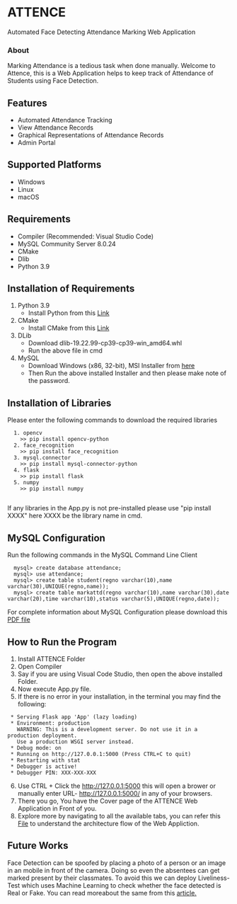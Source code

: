 # ATTENCE
Automated Face Detecting Attendance Marking Web Application

### About
Marking Attendance is a tedious task when done manually. Welcome to Attence, this is a Web Application helps to keep track of Attendance of Students using Face Detection. 

## Features
* Automated Attendance Tracking
* View Attendance Records
* Graphical Representations of Attendance Records
* Admin Portal

## Supported Platforms
* Windows
* Linux
* macOS

## Requirements
* Compiler (Recommended: Visual Studio Code)
* MySQL Community Server 8.0.24
* CMake
* Dlib
* Python 3.9

## Installation of Requirements
1. Python 3.9
   * Install Python from this [Link](https://www.python.org/downloads/release/python-396/)
2. CMake
   * Install CMake from this [Link](https://cmake.org/download/)
3. DLib
   * Download dlib-19.22.99-cp39-cp39-win_amd64.whl
   * Run the above file in cmd
4. MySQL
   * Download Windows (x86, 32-bit), MSI Installer from [here](https://downloads.mysql.com/archives/installer/)
   * Then Run the above installed Installer and then please make note of the password.

## Installation of Libraries
Please enter the following commands to download the required libraries
```
  1. opencv
    >> pip install opencv-python
  2. face_recognition
    >> pip install face_recognition
  3. mysql.connector
    >> pip install mysql-connector-python
  4. flask
    >> pip install flask
  5. numpy
    >> pip install numpy
  
```
If any libraries in the App.py is not pre-installed please use "pip install XXXX" here XXXX be the library name in cmd.

## MySQL Configuration
Run the following commands in the MySQL Command Line Client
```
  mysql> create database attendance;
  mysql> use attendance;
  mysql> create table student(regno varchar(10),name varchar(30),UNIQUE(regno,name));
  mysql> create table markattd(regno varchar(10),name varchar(30),date varchar(20),time varchar(10),status varchar(5),UNIQUE(regno,date));
```
For complete information about MySQL Configuration please download this [PDF file](https://drive.google.com/file/d/1mx0s8rqFPvdBk5GFXLMuXOAWUlSJhwIg/view)

## How to Run the Program
1. Install ATTENCE Folder
2. Open Compiler
3. Say if you are using Visual Code Studio, then open the above installed Folder.
4. Now execute App.py file.
5. If there is no error in your installation, in the terminal you may find the following:
```
 * Serving Flask app 'App' (lazy loading)
 * Environment: production
   WARNING: This is a development server. Do not use it in a production deployment.
   Use a production WSGI server instead.
 * Debug mode: on
 * Running on http://127.0.0.1:5000 (Press CTRL+C to quit)
 * Restarting with stat
 * Debugger is active!
 * Debugger PIN: XXX-XXX-XXX
```
6. Use CTRL + Click the http://127.0.0.1:5000 this will open a brower or manually enter URL- http://127.0.0.1:5000/ in any of your browsers.
7. There you go, You have the Cover page of the ATTENCE Web Application in Front of you.
8. Explore more by navigating to all the available tabs, you can refer this [File](https://drive.google.com/file/d/1YmPsIJM3PCbtMz4i9zIwpm-vNDWGnlp0/view) to understand the architecture flow of the Web Appliction.

## Future Works
Face Detection can be spoofed by placing a photo of a person or an image in an mobile in front of the camera. Doing so even the absentees can get marked present   by their classmates. To avoid this we can deploy Liveliness-Test which uses Machine Learning to check whether the face detected is Real or Fake. You can read moreabout the same from this [article.](https://pyimagesearch.com/2019/03/11/liveness-detection-with-opencv/)
